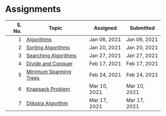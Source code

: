 # Assignments

| S. No. | Topic                                 | Assigned     | Submitted    |
| -----: | ------------------------------------- | ------------ | ------------ |
|      1 | [Algorithms](01-06-2021/)             | Jan 06, 2021 | Jan 06, 2021 |
|      2 | [Sorting Algorithms](01-20-2021/)     | Jan 20, 2021 | Jan 20, 2021 |
|      3 | [Searching Algorithms](01-27-2021/)   | Jan 27, 2021 | Jan 27, 2021 |
|      4 | [Divide and Conquer](02-17-2021/)     | Feb 17, 2021 | Feb 17, 2021 |
|      5 | [Minimum Spanning Trees](02-24-2021/) | Feb 24, 2021 | Feb 24, 2021 |
|      6 | [Knapsack Problem](03-10-2021/)       | Mar 10, 2021 | Mar 10, 2021 |
|      7 | [Dijkstra Algorithm](03-17-2021/)     | Mar 17, 2021 | Mar 17, 2021 |
